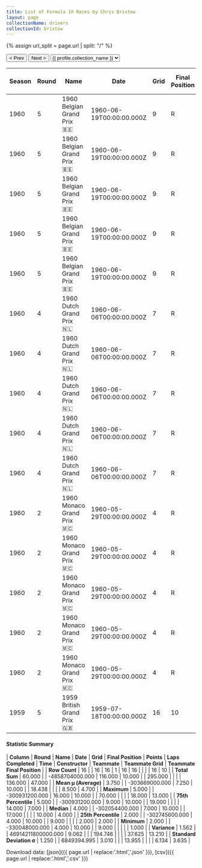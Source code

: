 ```yaml
---
title: List of Formula 1® Races by Chris Bristow
layout: page
collectionName: drivers
collectionId: bristow
---
```


{% assign url_split = page.url | split: "/" %}
<div id="collection-navigation">
<button onclick="selector.options[selector.selectedIndex-1].value && (window.location = selector.options[selector.selectedIndex-1].value);">&lt; Prev</button>
<button onclick="selector.options[selector.selectedIndex+1].value && (window.location = selector.options[selector.selectedIndex+1].value);">Next &gt;</button>
<select id="selector" onchange="this.options[this.selectedIndex].value && (window.location = this.options[this.selectedIndex].value);">
  {% for collectionId in site.data[page.collectionName].refs %}
    {% if collectionId == page.collectionId %}
      {% assign selected = "selected" %}
    {% else %}
      {% assign selected = "" %}
    {% endif %}
    {% assign profile = site.data[page.collectionName][collectionId].profile %}
    <option value="/f1/{{ page.collectionName }}/{{ collectionId }}/{{ url_split[4] }}" {{ selected }}>{{ profile.collection_name }}</option>
  {% endfor %}
</select>
</div>

| Season | Round | Name | Date | Grid | Final Position | Points | Laps Completed | Time | Constructor | Teammate | Teammate Grid | Teammate Final Position |
|--|--|--|--|--|--|--|--|--|--|--|--|--|
| 1960 | 5 | 1960 Belgian Grand Prix 🇧🇪 | 1960-06-19T00:00:00.000Z | 9 | R | 0.0 | 19 |   | Cooper-Climax 🇬🇧 | [Jack Brabham 🇦🇺](/f1/drivers/jack_brabham) | 1 | 1 |
| 1960 | 5 | 1960 Belgian Grand Prix 🇧🇪 | 1960-06-19T00:00:00.000Z | 9 | R | 0.0 | 19 |   | Cooper-Climax 🇬🇧 | [Bruce McLaren 🇳🇿](/f1/drivers/mclaren) | 14 | 2 |
| 1960 | 5 | 1960 Belgian Grand Prix 🇧🇪 | 1960-06-19T00:00:00.000Z | 9 | R | 0.0 | 19 |   | Cooper-Climax 🇬🇧 | [Olivier Gendebien 🇧🇪](/f1/drivers/gendebien) | 5 | 3 |
| 1960 | 5 | 1960 Belgian Grand Prix 🇧🇪 | 1960-06-19T00:00:00.000Z | 9 | R | 0.0 | 19 |   | Cooper-Climax 🇬🇧 | [Lucien Bianchi 🇧🇪](/f1/drivers/bianchi) | 15 | 6 |
| 1960 | 5 | 1960 Belgian Grand Prix 🇧🇪 | 1960-06-19T00:00:00.000Z | 9 | R | 0.0 | 19 |   | Cooper-Climax 🇬🇧 | [Tony Brooks 🇬🇧](/f1/drivers/brooks) | 2 | R |
| 1960 | 4 | 1960 Dutch Grand Prix 🇳🇱 | 1960-06-06T00:00:00.000Z | 7 | R | 0.0 | 9 |   | Cooper-Climax 🇬🇧 | [Jack Brabham 🇦🇺](/f1/drivers/jack_brabham) | 2 | 1 |
| 1960 | 4 | 1960 Dutch Grand Prix 🇳🇱 | 1960-06-06T00:00:00.000Z | 7 | R | 0.0 | 9 |   | Cooper-Climax 🇬🇧 | [Henry Taylor 🇬🇧](/f1/drivers/henry_taylor) | 14 | 7 |
| 1960 | 4 | 1960 Dutch Grand Prix 🇳🇱 | 1960-06-06T00:00:00.000Z | 7 | R | 0.0 | 9 |   | Cooper-Climax 🇬🇧 | [Carel Godin de Beaufort 🇳🇱](/f1/drivers/beaufort) | 18 | 8 |
| 1960 | 4 | 1960 Dutch Grand Prix 🇳🇱 | 1960-06-06T00:00:00.000Z | 7 | R | 0.0 | 9 |   | Cooper-Climax 🇬🇧 | [Bruce McLaren 🇳🇿](/f1/drivers/mclaren) | 9 | R |
| 1960 | 4 | 1960 Dutch Grand Prix 🇳🇱 | 1960-06-06T00:00:00.000Z | 7 | R | 0.0 | 9 |   | Cooper-Climax 🇬🇧 | [Tony Brooks 🇬🇧](/f1/drivers/brooks) | 10 | R |
| 1960 | 2 | 1960 Monaco Grand Prix 🇲🇨 | 1960-05-29T00:00:00.000Z | 4 | R | 0.0 | 17 |   | Cooper-Climax 🇬🇧 | [Bruce McLaren 🇳🇿](/f1/drivers/mclaren) | 11 | 2 |
| 1960 | 2 | 1960 Monaco Grand Prix 🇲🇨 | 1960-05-29T00:00:00.000Z | 4 | R | 0.0 | 17 |   | Cooper-Climax 🇬🇧 | [Tony Brooks 🇬🇧](/f1/drivers/brooks) | 3 | 4 |
| 1960 | 2 | 1960 Monaco Grand Prix 🇲🇨 | 1960-05-29T00:00:00.000Z | 4 | R | 0.0 | 17 |   | Cooper-Climax 🇬🇧 | [Jack Brabham 🇦🇺](/f1/drivers/jack_brabham) | 2 | D |
| 1960 | 2 | 1960 Monaco Grand Prix 🇲🇨 | 1960-05-29T00:00:00.000Z | 4 | R | 0.0 | 17 |   | Cooper-Climax 🇬🇧 | [Roy Salvadori 🇬🇧](/f1/drivers/salvadori) | 12 | R |
| 1960 | 2 | 1960 Monaco Grand Prix 🇲🇨 | 1960-05-29T00:00:00.000Z | 4 | R | 0.0 | 17 |   | Cooper-Climax 🇬🇧 | [Bruce Halford 🇬🇧](/f1/drivers/halford) | 0 | F |
| 1959 | 5 | 1959 British Grand Prix 🇬🇧 | 1959-07-18T00:00:00.000Z | 16 | 10 | 0.0 | 70 |   | Cooper-Borgward 🇬🇧 | [Ivor Bueb 🇬🇧](/f1/drivers/bueb) | 18 | 13 |

#### Statistic Summary

| **Column** | **Round** | **Name** | **Date** | **Grid** | **Final Position** | **Points** | **Laps Completed** | **Time** | **Constructor** | **Teammate** | **Teammate Grid** | **Teammate Final Position** |
| **Row Count** | 16 |  | 16 | 16 | 1 | 16 | 16 |  |  |  | 16 | 10 |
| **Total Sum** | 60.000 |  | -4858704000.000 | 116.000 | 10.000 |  | 295.000 |  |  |  | 136.000 | 47.000 |
| **Mean μ (Average)** | 3.750 |  | -303669000.000 | 7.250 | 10.000 |  | 18.438 |  |  |  | 8.500 | 4.700 |
| **Maximum** | 5.000 |  | -300931200.000 | 16.000 | 10.000 |  | 70.000 |  |  |  | 18.000 | 13.000 |
| **75th Percentile** | 5.000 |  | -300931200.000 | 9.000 | 10.000 |  | 19.000 |  |  |  | 14.000 | 7.000 |
| **Median** | 4.000 |  | -302054400.000 | 7.000 | 10.000 |  | 17.000 |  |  |  | 10.000 | 4.000 |
| **25th Percentile** | 2.000 |  | -302745600.000 | 4.000 | 10.000 |  | 9.000 |  |  |  | 2.000 | 2.000 |
| **Minimum** | 2.000 |  | -330048000.000 | 4.000 | 10.000 |  | 9.000 |  |  |  |  | 1.000 |
| **Variance** | 1.562 |  | 46914211800000.000 | 9.062 |  |  | 194.746 |  |  |  | 37.625 | 13.210 |
| **Standard Deviation σ** | 1.250 |  | 6849394.995 | 3.010 |  |  | 13.955 |  |  |  | 6.134 | 3.635 |

Download data: [json]({{ page.url | replace:'.html','.json' }}), [csv]({{ page.url | replace:'.html','.csv' }})
